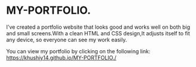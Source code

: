 # MY-PORTFOLIO.
I've created a portfolio website that looks good and works well on both big and small screens.With a clean HTML and CSS design,It adjusts itself to fit any device, so everyone can see my work easily.

You can view my portfolio by clicking on the following link:
https://khushiy14.github.io/MY-PORTFOLIO./
